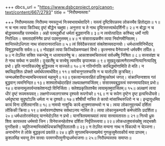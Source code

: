 +++
dbcs_url = "https://www.dsbcproject.org/canon-text/content/667/2793"
title = "निरौपम्यस्तवः"

+++
निरौपम्यस्तवः
निरौपम्य नमस्तुभ्यं निःस्वभावार्थवादिने। 
यस्त्वं दृष्टिविपन्नस्य लोकस्यैव हितोद्यतः॥ १॥
न च नाम त्वया किञ्चिद् दृष्टं बौद्धेन चक्षुषा। 
अनुत्तरा च ते नाथ दृष्टिस्तत्त्वार्थदर्शिनी॥ २॥
न बोद्धा न च बोद्धव्यमस्तीह परमार्थतः। 
अहो परमदुर्बोधां धर्मतां बुद्धवानसि॥ ३॥
न त्वयोत्पादितः कश्चिद् धर्मो नापि निरोधितः। 
समतादर्शनेनैव प्राप्तं पदमनुत्तमम्॥ ४॥
न संसारात्प्रकर्षेण त्वया निर्वाणमीप्सितम्।
शान्तिस्तेऽधिगता नाथ संसारानपराधितः॥ ५॥
त्वं विवेदैकरसतां संक्लेशव्यवदानयोः। 
धर्मधात्वविनिर्भेदाद् विशुद्धश्चासि सर्वतः॥ ६॥
नोदाहृतं त्वया किञ्चिदेकमप्यक्षरं विभो। 
कृत्स्नश्च वैनेयजनो धर्मवर्षेण तर्पितः॥ ७॥
न तेऽस्ति सक्तिः स्कन्धेषु न धात्वायतनेषु च। 
आकाशसमचित्तस्त्वं सर्वधर्मेषु निश्रितः॥ ८॥
सत्त्वसंज्ञा च ते नाथ सर्वथा न प्रवर्तते।
दुःखार्तेषु च सत्त्वेषु त्वमतीव कृपात्मकः॥ ९॥
सुखदुःखात्मनैरात्म्यनित्यानित्यादिषु प्रभो। 
इति नानाविकल्पेषु बुद्धिस्तव न सज्जते॥ १०॥
न गतिर्नागतिः काचिद्धर्माणामिति ते मति। 
न क्वचिद्राशितः प्रोक्तो धर्मार्थपरमार्थवित्॥ ११॥
सर्वत्रानुगतश्चासि न च यातोऽसि कुत्रचित्। 
जन्मधर्मशरीराभ्यामचिन्त्यस्त्वं महामुने॥ १२॥
एकत्वान्यत्वरहितं प्रतिश्रुत्कोपमं जगत्। 
संक्रान्तिनाशाय गतं बुद्धवान् त्वमनिन्दित॥ १३॥
शाश्वतोच्छेदरहितं लक्ष्यलक्षणवर्जितम्। 
संसारमवबुद्धस्त्वं स्वप्नमायादिवत् प्रभो॥ १४॥
वासनामूलपर्यन्तक्लेशनद्यो विनिर्जिताः। 
क्लेशप्रकृतितश्चैव त्वयामृतमुपार्जितम्॥ १५॥
अलक्षणं त्वया धीरं दृष्टं रूपमरूपवत्। 
लक्षणोज्ज्वलगात्रश्च दृश्यसे रूपगोचरे॥ १६॥
न च रूपेण दृष्टेन दृष्ट इत्यभिधीयसे। 
धर्मदृष्ट्या सुदृष्टोऽसि धर्मता न च दृश्यते॥ १७॥
शौषीर्यो नास्ति ते कायो मांसास्थिरुधिरो न च। 
इन्द्रायुधमिव कायं विना दर्शितवानसि॥ १८॥
नामयो नाशुचिः काये क्षुत्तृष्णासम्भवो न च। 
त्वया लोकानुवृत्त्यर्थं दर्शिता लौकिकी क्रिया॥ १९॥
कर्मावरणदोषश्च सर्वथाऽनघ नास्ति ते। 
त्वया लोकानुकम्पायै कर्मप्लोतिः प्रदर्शिता॥ २०॥
धर्मधातोरसंभेदाद् यानभेदोऽस्ति न प्रभो। 
यानत्रितयमाख्यातं त्वया सत्त्वावतारतः॥ २१॥
नित्यो ध्रुवः शिवः कायस्तव धर्ममयो जिन। 
विनेयजनहेतोश्च दर्शिता निर्वृतिस्त्वया॥ २२॥
लोकधातुष्वसंख्येषु त्वद्भक्तैः पुनरीक्षसे। 
च्युतिजन्माभिसंबोधिचक्रनिर्वृतिलालसैः॥ २३॥
न तेऽस्ति मन्यना नाथ न विकल्पो न चेञ्जना। 
अनाभोगेन ते लोके बुद्धकृत्यं प्रवर्तते॥ २४॥
इति सुगतमचिन्त्यमप्रमेयं 
गुणकुसुमैरवकीर्य  मया प्राप्तम्। 
कुशलमिह भवन्तु तेन सत्त्वाः 
परमगभीरमुनीन्द्रधर्मभाजनाः॥ २५॥
निरौपम्यस्तवः समाप्तः॥
